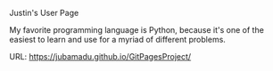 Justin's User Page

My favorite programming language is Python, because it's one of the easiest to learn and use for a myriad of different problems. 

URL: https://jubamadu.github.io/GitPagesProject/
